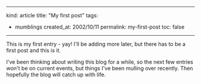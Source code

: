 -----
kind: article
title: "My first post"
tags:
- mumblings
created_at: 2002/10/11
permalink: my-first-post
toc: false
-----

<p>This is my first entry - yay! I'll be adding more later, but there has to be a first post and this is it.</p>

<p>I've been thinking about writing this blog for a while, so the next few entries won't be on current events, but things I've been mulling over recently. Then hopefully the blog will catch up with life.</p>


